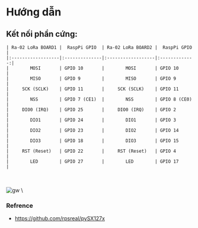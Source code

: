 # Hướng dẫn
## Kết nối phần cứng:
    | Ra-02 LoRa BOARD1 |  RaspPi GPIO  | Ra-02 LoRa BOARD2 |  RaspPi GPIO  |
    |:------------------|:--------------|:------------------|:-------------:|
    |        MOSI       | GPIO 10       |        MOSI       | GPIO 10       |
    |        MISO       | GPIO 9        |        MISO       | GPIO 9        |
    |     SCK (SCLK)    | GPIO 11       |     SCK (SCLK)    | GPIO 11       |
    |        NSS        | GPIO 7 (CE1)  |        NSS        | GPIO 8 (CE0)  |
    |     DIO0 (IRQ)    | GPIO 25       |     DIO0 (IRQ)    | GPIO 2        |
    |        DIO1       | GPIO 24       |        DIO1       | GPIO 3        |
    |        DIO2       | GPIO 23       |        DIO2       | GPIO 14       |
    |        DIO3       | GPIO 18       |        DIO3       | GPIO 15       |
    |     RST (Reset)   | GPIO 22       |     RST (Reset)   | GPIO 4        |
    |        LED        | GPIO 27       |        LED        | GPIO 17       |
\
\
![gw](https://user-images.githubusercontent.com/26000753/48851590-04920080-edde-11e8-9475-ce73f5579403.PNG)
\
### Refrence
- https://github.com/rpsreal/pySX127x
